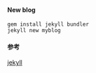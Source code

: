 

#### New blog
```
gem install jekyll bundler
jekyll new myblog
```


#### 参考
[jekyll](https://www.jekyll.com.cn/docs/)
